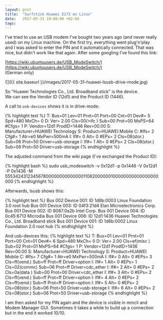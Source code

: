 ```yaml
---
layout: post
title:  "Surfstick Huawei E173 on Linux"
date:   2017-05-31 19:00:00 +02:00
tags:
---
```


I've tried to use an USB modem I've bought two years ago (and never really used) on my Linux machine.
On the first try, everything went plug'n'play and I was asked to enter the PIN and it automatically connected.
That was nice, but didn't work like that again. After some googling I've found this link:

[https://wiki.ubuntuusers.de/USB_ModeSwitch/](https://wiki.ubuntuusers.de/USB_ModeSwitch/)  
(German only)

![]({{ site.baseurl }}/images/2017-05-31-huawei-lsusb-drive-mode.jpg)

So "Huawei Technologies Co., Ltd. Broadband stick" is the device.  
We can see the Vendor ID (12d1) and the Product ID (1446).

A call to ```usb-devices``` shows it is in drive-mode:

{% highlight text %}
T:  Bus=01 Lev=01 Prnt=01 Port=00 Cnt=01 Dev#=  5 Spd=480 MxCh= 0
D:  Ver= 2.00 Cls=00(>ifc ) Sub=00 Prot=00 MxPS=64 #Cfgs=  1
P:  Vendor=12d1 ProdID=1446 Rev=00.00
S:  Manufacturer=HUAWEI Technology
S:  Product=HUAWEI Mobile
C:  #Ifs= 2 Cfg#= 1 Atr=e0 MxPwr=500mA
I:  If#= 0 Alt= 0 #EPs= 2 Cls=08(stor.) Sub=06 Prot=50 Driver=usb-storage
I:  If#= 1 Alt= 0 #EPs= 2 Cls=08(stor.) Sub=06 Prot=50 Driver=usb-storage
{% endhighlight %}

The adjusted command from the wiki page (I've exchanged the Product ID):

{% highlight bash %}
sudo usb_modeswitch -v 0x12d1 -p 0x1446 -V 0x12d1 -P 0x1436 -M 55534243123456780000000000000011062000000100000000000000000000
{% endhighlight %}

Afterwards, lsusb shows this:

{% highlight text %}
Bus 002 Device 001: ID 1d6b:0003 Linux Foundation 3.0 root hub
Bus 001 Device 003: ID 04f3:21d4 Elan Microelectronics Corp.
Bus 001 Device 002: ID 8087:0a2b Intel Corp.
Bus 001 Device 004: ID 0c45:6713 Microdia
Bus 001 Device 006: ID 12d1:1436 Huawei Technologies Co., Ltd. Broadband stick
Bus 001 Device 001: ID 1d6b:0002 Linux Foundation 2.0 root hub
{% endhighlight %}

And usb-devices this:
{% highlight text %}
T:  Bus=01 Lev=01 Prnt=01 Port=00 Cnt=01 Dev#=  6 Spd=480 MxCh= 0
D:  Ver= 2.00 Cls=ef(misc ) Sub=02 Prot=01 MxPS=64 #Cfgs=  1
P:  Vendor=12d1 ProdID=1436 Rev=00.00
S:  Manufacturer=HUAWEI Technology
S:  Product=HUAWEI Mobile
C:  #Ifs= 7 Cfg#= 1 Atr=e0 MxPwr=500mA
I:  If#= 0 Alt= 0 #EPs= 3 Cls=ff(vend.) Sub=ff Prot=ff Driver=option
I:  If#= 1 Alt= 0 #EPs= 1 Cls=02(commc) Sub=06 Prot=ff Driver=cdc_ether
I:  If#= 2 Alt= 0 #EPs= 2 Cls=0a(data ) Sub=00 Prot=00 Driver=cdc_ether
I:  If#= 3 Alt= 0 #EPs= 2 Cls=ff(vend.) Sub=ff Prot=ff Driver=option
I:  If#= 4 Alt= 0 #EPs= 2 Cls=ff(vend.) Sub=ff Prot=ff Driver=option
I:  If#= 5 Alt= 0 #EPs= 2 Cls=08(stor.) Sub=06 Prot=50 Driver=usb-storage
I:  If#= 6 Alt= 0 #EPs= 2 Cls=08(stor.) Sub=06 Prot=50 Driver=usb-storage
{% endhighlight %}

I am then asked for my PIN again and the device is visible in mmcli and Modem Manager GUI.
Sometimes it takes a while to build up a connection but in the end it worked 10/10.
